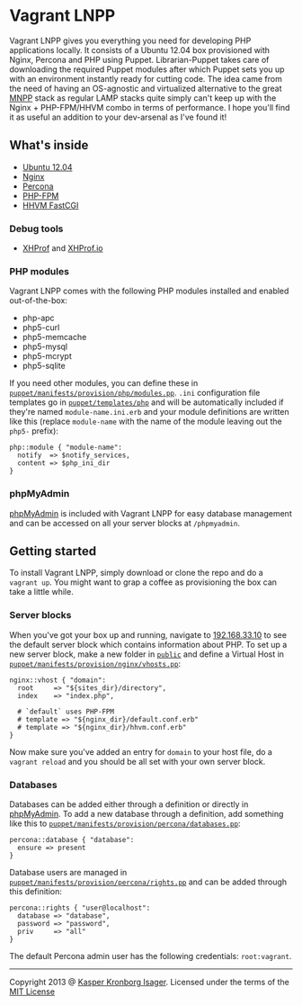 Vagrant LNPP
============

Vagrant LNPP gives you everything you need for developing PHP applications locally. It consists of a Ubuntu 12.04 box provisioned with Nginx, Percona and PHP using Puppet. Librarian-Puppet takes care of downloading the required Puppet modules after which Puppet sets you up with an environment instantly ready for cutting code. The idea came from the need of having an OS-agnostic and virtualized alternative to the great [MNPP](http://getmnpp.org/) stack as regular LAMP stacks quite simply can't keep up with the Nginx + PHP-FPM/HHVM combo in terms of performance. I hope you'll find it as useful an addition to your dev-arsenal as I've found it!

## What's inside

* [Ubuntu 12.04](http://releases.ubuntu.com/precise/)
* [Nginx](http://nginx.org/)
* [Percona](http://www.percona.com/)
* [PHP-FPM](http://php-fpm.org/)
* [HHVM FastCGI](http://www.hhvm.com/)

### Debug tools

* [XHProf](https://github.com/facebook/xhprof) and [XHProf.io](http://xhprof.io/)

### PHP modules

Vagrant LNPP comes with the following PHP modules installed and enabled out-of-the-box:

* php-apc
* php5-curl
* php5-memcache
* php5-mysql
* php5-mcrypt
* php5-sqlite

If you need other modules, you can define these in [`puppet/manifests/provision/php/modules.pp`](puppet/manifests/provision/php/modules.pp). `.ini` configuration file templates go in [`puppet/templates/php`](puppet/templates/php) and will be automatically included if they're named `module-name.ini.erb` and your module definitions are written like this (replace `module-name` with the name of the module leaving out the `php5-` prefix):

```puppet
php::module { "module-name":
  notify  => $notify_services,
  content => $php_ini_dir
}
```

### phpMyAdmin

[phpMyAdmin](http://www.phpmyadmin.net/) is included with Vagrant LNPP for easy database management and can be accessed on all your server blocks at `/phpmyadmin`.

## Getting started

To install Vagrant LNPP, simply download or clone the repo and do a `vagrant up`. You might want to grap a coffee as provisioning the box can take a little while.

### Server blocks

When you've got your box up and running, navigate to [192.168.33.10](http://192.168.33.10/) to see the default server block which contains information about PHP. To set up a new server block, make a new folder in [`public`](public) and define a Virtual Host in [`puppet/manifests/provision/nginx/vhosts.pp`](puppet/manifests/provision/nginx/vhosts.pp):

```puppet
nginx::vhost { "domain":
  root     => "${sites_dir}/directory",
  index    => "index.php",

  # `default` uses PHP-FPM
  # template => "${nginx_dir}/default.conf.erb"
  # template => "${nginx_dir}/hhvm.conf.erb"
}
```

Now make sure you've added an entry for `domain` to your host file, do a `vagrant reload` and you should be all set with your own server block.

### Databases

Databases can be added either through a definition or directly in [phpMyAdmin](#phpmyadmin). To add a new database through a definition, add something like this to [`puppet/manifests/provision/percona/databases.pp`](puppet/manifests/provision/percona/databases.pp):

```puppet
percona::database { "database":
  ensure => present
}
```

Database users are managed in [`puppet/manifests/provision/percona/rights.pp`](puppet/manifests/provision/percona/rights.pp) and can be added through this definition:

```puppet
percona::rights { "user@localhost":
  database => "database",
  password => "password",
  priv     => "all"
}
```

The default Percona admin user has the following credentials: `root:vagrant`.

---
Copyright 2013 @ [Kasper Kronborg Isager](http://webhutt.com). Licensed under the terms of the [MIT License](LICENSE.md)
